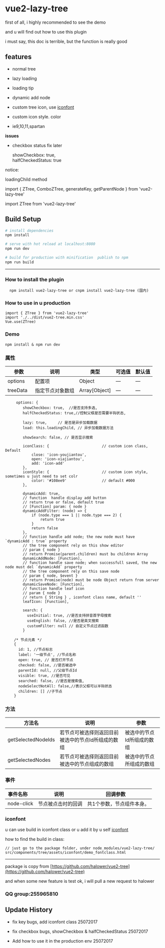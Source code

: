 # vue2-lazy-tree

first of all, i highly recommended to see the demo 

and u will find out how to use this plugin

i must say, this doc is terrible, but the function is really good

## features

* normal tree

* lazy loading 

* loading tip

* dynamic add node 

* custom tree icon, use [iconfont](http://iconfont.cn/)

* custom icon style. color

* ie9,10,11,spartan

__issues__

* checkbox status fix later

    showCheckbox: true,  
    halfCheckedStatus: true


notice: 

  loadingChild method
  
  import { ZTree, ComboZTree, generateKey, getParentNode } from 'vue2-lazy-tree'
  
  import ZTree from 'vue2-lazy-tree'
  

## Build Setup

``` bash
# install dependencies
npm install

# serve with hot reload at localhost:8080
npm run dev

# build for production with minification  publish to npm
npm run build
```

-----

### How to install the plugin

      npm install vue2-lazy-tree or cnpm install vue2-lazy-tree (国内)

### How to use in u production

    import { ZTree } from 'vue2-lazy-tree'
    import './../dist/vue2-tree.min.css'
    Vue.use(ZTree)
    
### Demo
    
    npm install & npm run dev
        
### 属性
| 参数      | 说明    | 类型      | 可选值 | 默认值  |
|---------- |-------- |---------- |---------- |---------- |
|options     | 配置项 | Object | — | — |
| treeData | 指定节点对象数组 | Array[Object] | — | — |

```
     options: {
        showCheckbox: true,  //是否支持多选,
        halfCheckedStatus: true,//控制父框是否需要半钩状态,
        
        lazy: true,     // 是否是异步加载数据
        load: this.loadingChild, // 异步加载数据方法
        
        showSearch: false, // 是否显示搜索
        
        iconClass: {                        // custom icon class, Default
            close: 'icon-youjiantou',
            open: 'icon-xiajiantou',
            add: 'icon-add'
        },
        iconStyle: {                        // custom icon style, sometimes u just need to set colr
            color: '#108ee9'                // default #000
        },
        
        dynamicAdd: true,
        // function  handle display add button
        // return true or false, default true
        // [Function] param: { node } 
        dynamicAddFilter: (node) => {
            if (node.type === 1 || node.type === 2) {
                return true
            }
            return false
        },
        // function handle add node; the new node must have `dynamicAdd : true` property
        // the tree component rely on this show editor
        // param { node }
        // return Promise(parent.children) must bu children Array
        dynamicAddNode: [Function],
        // function handle save node; when successfull saved, the new node must del `dynamicAdd` property
        // the tree component rely on this save node
        // param { node, $event }
        // return Promise(node) must be node Object return from server
        dynamicSaveNode: [Function],
        // function handle leaf icon
        // param { node }
        // return { String } , iconfont class name, default ''
        leafIcon: [Function],
        
        search: {
          useInitial: true, //是否支持拼音首字母搜索
          useEnglish: false, //是否是英文搜索
          customFilter: null // 自定义节点过滤函数
        }

    /* 节点元素 */
    {
      id: 1, //节点标志
      label: '一级节点', //节点名称
      open: true, // 是否打开节点
      checked: false, //是否被选中
      parentId: null, //父级节点Id
      visible: true, //是否可见
      searched: false, //是否是搜索值,
      nodeSelectNotAll: false,//表示父框可以半钩状态
      children: [] //子节点
    }
```
### 方法
| 方法名      | 说明    | 参数      |
|---------- |-------- |---------- |
| getSelectedNodeIds  | 若节点可被选择则返回目前被选中的节点Id所组成的数组 | 被选中的节点Id所组成的数组 |
| getSelectedNodes  | 若节点可被选择则返回目前被选中的节点组成的数组 | 被选中的节点所组成的数组 |

### 事件
| 事件名称      | 说明    | 回调参数      |
|---------- |-------- |---------- |
| node-click  | 节点被点击时的回调 | 共1个参数，节点组件本身。 |

### iconfont

u can use build in iconfont class or u add it by u self [iconfont](http://iconfont.cn/)

how to find the build in class:

    // just go to the package folder, under node_modules/vue2-lazy-tree/
    src/components/tree/assets/iconfont/demo_fontclass.html
    
----

package is copy from [https://github.com/halower/vue2-tree](https://github.com/halower/vue2-tree)

and when some new feature is test ok, i will pull a new request to halower 

### QQ group:255965810

## Update History

* fix key bugs, add iconfont class                              25072017

* fix checkbox bugs, showCheckbox & halfCheckedStatus           25072017

* Add how to use it in the production env                       25072017
